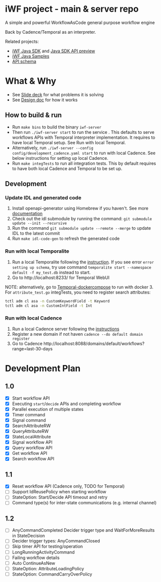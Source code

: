 # iWF project - main & server repo 

A simple and powerful WorkflowAsCode general purpose workflow engine 

Back by Cadence/Temporal as an interpreter.

Related projects:
* [iWF Java SDK](https://github.com/cadence-oss/iwf-java) and [Java SDK API preview](https://docs.google.com/document/d/15CETNk9ewiP7M_6N9s7jo-Wm57WG977hch9kTVnaExA)
* [iWF Java Samples](https://github.com/cadence-oss/iwf-java-samples)
* [API schema](https://github.com/cadence-oss/iwf-idl)

# What & Why
* See [Slide deck](https://docs.google.com/presentation/d/1CpsroSf6NeVce_XyUhFTkd9bLHN8UHRtM9NavPCMhj8/edit#slide=id.gfe2f455492_0_56) for what problems it is solving
* See [Design doc](https://docs.google.com/document/d/1BpJuHf67ibaOWmN_uWw_pbrBVyb6U1PILXyzohxA5Ms/edit) for how it works  


## How to build & run
* Run `make bins` to build the binary `iwf-server`
* Then run  `./iwf-server start` to run the service . This defaults to serve workflows APIs with Temporal interpreter implementation. It requires to have local Temporal setup. See Run with local Temporal.
* Alternatively, run `./iwf-server --config config/development_cadence.yaml start` to run with local Cadence. See below instructions for setting up local Cadence. 
* Run `make integTests` to run all integration tests. This by default requires to have both local Cadence and Temporal to be set up.

## Development

### Update IDL and generated code
1. Install openapi-generator using Homebrew if you haven't. See more [documentation](https://openapi-generator.tech/docs/installation) 
2. Check out the idl submodule by running the command: `git submodule update --init --recursive`
3. Run the command `git submodule update --remote --merge` to update IDL to the latest commit
4. Run `make idl-code-gen` to refresh the generated code


### Run with local Temporalite
1. Run a local Temporalite following the [instruction](https://github.com/temporalio/temporalite). If you see error `error setting up schema`, try use command `temporalite start --namespace default -f my_test.db` instead to start. 
2. Go to http://localhost:8233/ for Temporal WebUI

NOTE: alternatively, go to [Temporal-dockercompose](https://github.com/temporalio/docker-compose) to run with docker
3. For `attribute_test.go` integTests, you need to register search attributes:
```bash
tctl adm cl asa -n CustomKeywordField -t Keyword
tctl adm cl asa -n CustomIntField -t Int
```

### Run with local Cadence
1. Run a local Cadence server following the [instructions](https://github.com/uber/cadence/tree/master/docker)
2. Register a new domain if not haven `cadence --do default domain register`
3. Go to Cadence http://localhost:8088/domains/default/workflows?range=last-30-days

# Development Plan
## 1.0
- [x] Start workflow API
- [x] Executing `start`/`decide` APIs and completing workflow
- [x] Parallel execution of multiple states 
- [x] Timer command
- [x] Signal command
- [x] SearchAttributeRW
- [x] QueryAttributeRW
- [x] StateLocalAttribute
- [x] Signal workflow API
- [x] Query workflow API
- [x] Get workflow API
- [x] Search workflow API

## 1.1
- [x] Reset workflow API (Cadence only, TODO for Temporal)
- [ ] Support IdReusePolicy when starting workflow
- [ ] StateOption: Start/Decide API timeout and retry
- [ ] Command type(s) for inter-state communications (e.g. internal channel)

## 1.2
- [ ] AnyCommandCompleted Decider trigger type and WaitForMoreResults in StateDecision
- [ ] Decider trigger types: AnyCommandClosed
- [ ] Skip timer API for testing/operation
- [ ] LongRunningActivityCommand
- [ ] Failing workflow details
- [ ] Auto ContinueAsNew 
- [ ] StateOption: AttributeLoadingPolicy
- [ ] StateOption: CommandCarryOverPolicy

